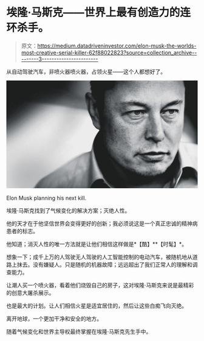 # 埃隆·马斯克——世界上最有创造力的连环杀手。

> 原文：<https://medium.datadriveninvestor.com/elon-musk-the-worlds-most-creative-serial-killer-62f88022823?source=collection_archive---------3----------------------->

从自动驾驶汽车，非喷火器喷火器，占领火星——这个人都想好了。

![](img/90f57c9d7ef7e9a494e5aeca86780144.png)

Elon Musk planning his next kill.

埃隆·马斯克找到了气候变化的解决方案；灭绝人性。

他的天才在于他坚信世界会变得更好的创新；我必须说这是一个真正忠诚的精神病患者的标志。

他知道；消灭人性的唯一方法就是让他们相信这样做是*【酷】**【时髦】*。

想象一下；成千上万的人驾驶无人驾驶的人工智能控制的电动汽车，被随机地从道路上抹去。没有嫌疑人。只是随机的机器故障；远远超出了我们正常人的理解和调查能力。

让潮人买一个喷火器，看着他们烧毁自己的房子，这对埃隆·马斯克来说是最精彩的创意大屠杀展示。

也是最大的计划。让人们相信火星是适宜居住的，然后让这些白痴飞向灭绝。

离开地球，一个更加干净和安全的地方。

随着气候变化和世界主导权最终掌握在埃隆·马斯克先生手中。
